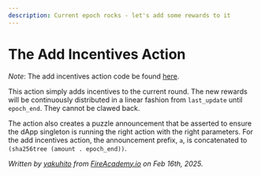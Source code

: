 ```yaml
---
description: Current epoch rocks - let's add some rewards to it
---
```


# The Add Incentives Action

_Note_: The add incentives action code be found [here](https://github.com/Yakuhito/slot-machine/blob/master/puzzles/actions/dig/add_incentives.clsp).

This action simply adds incentives to the current round. The new rewards will be continuously distributed in a linear fashion from `last_update` until `epoch_end`. They cannot be clawed back.

The action also creates a puzzle announcement that be asserted to ensure the dApp singleton is running the right action with the right parameters. For the add incentives action, the announcement prefix, `a`, is concatenated to `(sha256tree (amount . epoch_end))`.

_Written by_ [_yakuhito_](https://x.com/yakuh1t0) _from_ [_FireAcademy.io_](https://fireacademy.io/) _on Feb 16th, 2025._
